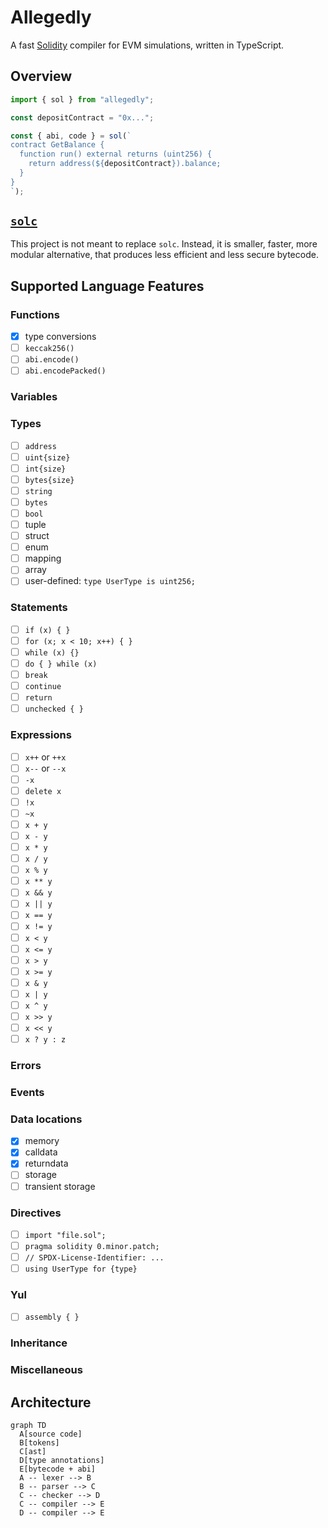 # Allegedly

A fast [Solidity](https://soliditylang.org) compiler for EVM simulations, written in TypeScript.

## Overview

```ts
import { sol } from "allegedly";

const depositContract = "0x...";

const { abi, code } = sol(`
contract GetBalance {
  function run() external returns (uint256) {
    return address(${depositContract}).balance;  
  }
}
`);
```

## [`solc`](https://github.com/ethereum/solidity)

This project is not meant to replace `solc`. Instead, it is smaller, faster, more modular alternative, that produces less efficient and less secure bytecode.

## Supported Language Features

### Functions

- [x] type conversions
- [ ] `keccak256()`
- [ ] `abi.encode()`
- [ ] `abi.encodePacked()`

### Variables

### Types

- [ ] `address`
- [ ] `uint{size}`
- [ ] `int{size}`
- [ ] `bytes{size}`
- [ ] `string`
- [ ] `bytes`
- [ ] `bool`
- [ ] tuple
- [ ] struct
- [ ] enum
- [ ] mapping
- [ ] array
- [ ] user-defined: `type UserType is uint256;`

### Statements

- [ ] `if (x) { }`
- [ ] `for (x; x < 10; x++) { }`
- [ ] `while (x) {}`
- [ ] `do { } while (x)`
- [ ] `break`
- [ ] `continue`
- [ ] `return`
- [ ] `unchecked { }`

### Expressions

- [ ] `x++` or `++x`
- [ ] `x--` or `--x`
- [ ] `-x`
- [ ] `delete x`
- [ ] `!x`
- [ ] `~x`
- [ ] `x + y`
- [ ] `x - y`
- [ ] `x * y`
- [ ] `x / y`
- [ ] `x % y`
- [ ] `x ** y`
- [ ] `x && y`
- [ ] `x || y`
- [ ] `x == y`
- [ ] `x != y`
- [ ] `x < y`
- [ ] `x <= y`
- [ ] `x > y`
- [ ] `x >= y`
- [ ] `x & y`
- [ ] `x | y`
- [ ] `x ^ y`
- [ ] `x >> y`
- [ ] `x << y`
- [ ] `x ? y : z`

### Errors

### Events

### Data locations

- [x] memory
- [x] calldata
- [x] returndata
- [ ] storage
- [ ] transient storage

### Directives

- [ ] `import "file.sol";`
- [ ] `pragma solidity 0.minor.patch;`
- [ ] `// SPDX-License-Identifier: ...`
- [ ] `using UserType for {type}`

### Yul

- [ ] `assembly { }`

### Inheritance

### Miscellaneous

## Architecture

```mermaid
graph TD
  A[source code]
  B[tokens]
  C[ast]
  D[type annotations]
  E[bytecode + abi]
  A -- lexer --> B
  B -- parser --> C
  C -- checker --> D
  C -- compiler --> E
  D -- compiler --> E
```
